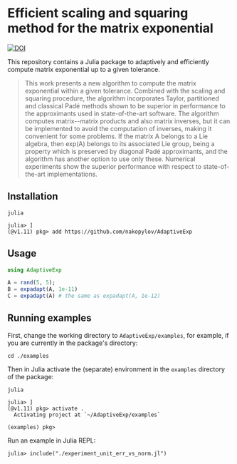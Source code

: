 # Efficient scaling and squaring method for the matrix exponential

[![DOI](https://zenodo.org/badge/791998477.svg)](https://zenodo.org/doi/10.5281/zenodo.11071264)

This repository contains a Julia package to adaptively and efficiently compute matrix exponential up to a given tolerance.

> This work presents a new algorithm to compute the matrix exponential within a given tolerance. Combined with the scaling and squaring procedure, the algorithm incorporates Taylor, partitioned and classical Padé methods shown to be superior in performance to the approximants used in state-of-the-art software. The algorithm computes matrix--matrix products and also matrix inverses, but it can be implemented to avoid the computation of inverses, making it convenient for some problems. If the matrix A belongs to a Lie algebra, then exp(A) belongs to its associated Lie group, being a property which is preserved by diagonal Padé approximants, and the algorithm has another option to use only these. Numerical experiments show the superior performance with respect to state-of-the-art implementations. 

## Installation
```shell
julia

julia> ]
(@v1.11) pkg> add https://github.com/nakopylov/AdaptiveExp
```

## Usage
```julia
using AdaptiveExp

A = rand(5, 5);
B = expadapt(A, 1e-11)
C = expadapt(A) # the same as expadapt(A, 1e-12)
```

## Running examples
First, change the working directory to `AdaptiveExp/examples`, for example, if you are currently in the package's directory:
```shell
cd ./examples
```
Then in Julia activate the (separate) environment in the `examples` directory of the package:
```shell
julia

julia> ]
(@v1.11) pkg> activate .
  Activating project at `~/AdaptiveExp/examples`

(examples) pkg>
```
Run an example in Julia REPL:
```shell
julia> include("./experiment_unit_err_vs_norm.jl")
```

